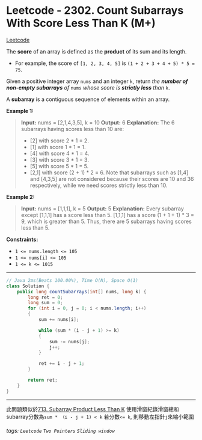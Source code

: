 # Leetcode - 2302. Count Subarrays With Score Less Than K (M+)

[Leetcode](https://leetcode.com/problems/count-subarrays-with-score-less-than-k/)

The **score** of an array is defined as the **product** of its sum and its length.

-   For example, the score of `[1, 2, 3, 4, 5]` is `(1 + 2 + 3 + 4 + 5) * 5 = 75`.

Given a positive integer array `nums` and an integer `k`, return _the **number of non-empty subarrays** of_ `nums` _whose score is **strictly less** than_ `k`.

A **subarray** is a contiguous sequence of elements within an array.

**Example 1:**

> **Input:** nums = [2,1,4,3,5], k = 10
> **Output:** 6
> **Explanation:**
> The 6 subarrays having scores less than 10 are:
> - [2] with score 2 * 1 = 2.
> - [1] with score 1 * 1 = 1.
> - [4] with score 4 * 1 = 4.
> - [3] with score 3 * 1 = 3. 
> - [5] with score 5 * 1 = 5.
> - [2,1] with score (2 + 1) * 2 = 6.
> Note that subarrays such as [1,4] and [4,3,5] are not considered because their scores are 10 and 36 respectively, while we need scores strictly less than 10.

**Example 2:**

> **Input:** nums = [1,1,1], k = 5
> **Output:** 5
> **Explanation:**
> Every subarray except [1,1,1] has a score less than 5.
> [1,1,1] has a score (1 + 1 + 1) * 3 = 9, which is greater than 5.
> Thus, there are 5 subarrays having scores less than 5.

**Constraints:**

-   `1 <= nums.length <= 105`
-   `1 <= nums[i] <= 105`
-   `1 <= k <= 1015`

---
```java
// Java 2ms(Beats 100.00%), Time O(N), Space O(1)
class Solution {
    public long countSubarrays(int[] nums, long k) {
        long ret = 0;
        long sum = 0;
        for (int i = 0, j = 0; i < nums.length; i++)
        {
            sum += nums[i];

            while (sum * (i - j + 1) >= k)
            {
                sum -= nums[j];
                j++;
            }

            ret += i - j + 1;
        }

        return ret;
    }
}
```
---

此問題類似於[713. Subarray Product Less Than K](https://leetcode.com/problems/subarray-product-less-than-k/)
使用滑窗紀錄滑窗總和
subarray分數為`sum * （i - j + 1) < k`
若分數`<= k`, 則移動左指針`j`來縮小範圍


###### tags: `Leetcode` `Two Pointers` `Sliding window`